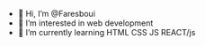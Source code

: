 - 👋 Hi, I’m @Faresboui
- 👀 I’m interested in web development
- 🌱 I’m currently learning HTML CSS JS REACT/js

<!---
Faresboui/Faresboui is a ✨ special ✨ repository because its `README.md` (this file) appears on your GitHub profile.
You can click the Preview link to take a look at your changes.
--->
